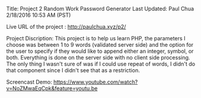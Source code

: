 

Title: Project 2 Random Work Password Generator
Last Updated: Paul Chua 2/18/2016 10:53 AM (PST)

Live URL of the project : http://paulchua.xyz/p2/

Project Discription:
This project is to help us learn PHP, the parameters I choose was between 1 to 9 words (validated server side) and the option for the user to specify if they would like to append either an integer, symbol, or both.  Everything is done on the server side with no client side processing.  The only thing I wasn't sure of was if I could use repeat of words, I didn't do that component since I didn't see that as a restriction.

Screencast Demo: https://www.youtube.com/watch?v=NoZMwaEqCpk&feature=youtu.be

